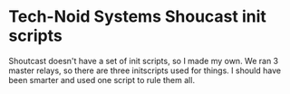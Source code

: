 # Tech-Noid Systems Shoucast init scripts

Shoutcast doesn't have a set of init scripts, so I made my own.  We ran 3 master relays, so there are three initscripts used for things.  I should have been smarter and used one script to rule them all.
